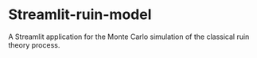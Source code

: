 # Streamlit-ruin-model
A Streamlit application for the Monte Carlo simulation of the classical ruin theory process.

